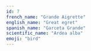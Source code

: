 ```yaml
---
id: 7
french_name: "Grande Aigrette"
english_name: "Great egret"
spanish_name: "Garceta Grande"
scientific_name: "Ardea alba"
emoji: "bird"
---
```

